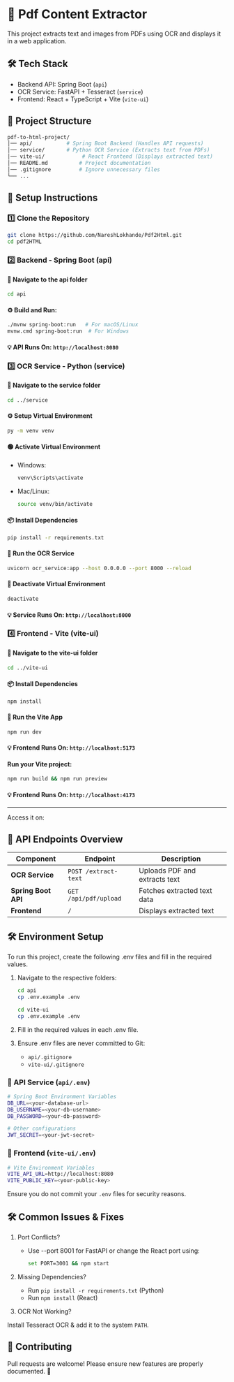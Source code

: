 # 📄 Pdf Content Extractor
This project extracts text and images from PDFs using OCR and displays it in a web application.

## 🛠 Tech Stack
- Backend API: Spring Boot (`api`)
- OCR Service: FastAPI + Tesseract (`service`)
- Frontend: React + TypeScript + Vite (`vite-ui`)

## 🚀 Project Structure
```sh
pdf-to-html-project/
│── api/           # Spring Boot Backend (Handles API requests)
│── service/       # Python OCR Service (Extracts text from PDFs)
│── vite-ui/            # React Frontend (Displays extracted text)
│── README.md          # Project documentation
│── .gitignore         # Ignore unnecessary files
└── ...
```

## 📌 Setup Instructions

### 1️⃣ Clone the Repository
```sh
git clone https://github.com/NareshLokhande/Pdf2Html.git
cd pdf2HTML
```

### 2️⃣ Backend - Spring Boot (api)
#### 📍 Navigate to the api folder
```sh
cd api
```

#### ⚙️ Build and Run:

```sh
./mvnw spring-boot:run   # For macOS/Linux
mvnw.cmd spring-boot:run  # For Windows
```

#### 💡 API Runs On: `http://localhost:8080`

### 3️⃣ OCR Service - Python (service)
#### 📍 Navigate to the service folder

```sh
cd ../service
```

#### ⚙️ Setup Virtual Environment

```sh
py -m venv venv
```

#### 🟢 Activate Virtual Environment

- Windows:
  ```sh
  venv\Scripts\activate
  ```

- Mac/Linux:
  ```sh
  source venv/bin/activate
  ```
  
#### 📦 Install Dependencies

``` sh
pip install -r requirements.txt
```

#### 🚀 Run the OCR Service
```sh
uvicorn ocr_service:app --host 0.0.0.0 --port 8000 --reload
```

#### 🔴 Deactivate Virtual Environment

  ```sh
  deactivate
  ```

#### 💡 Service Runs On: `http://localhost:8000`

### 4️⃣ Frontend - Vite (vite-ui)
#### 📍 Navigate to the vite-ui folder

```sh
cd ../vite-ui
```

#### 📦 Install Dependencies
```sh
npm install
```

#### 🚀 Run the Vite App
```sh
npm run dev
```

#### 💡 Frontend Runs On: `http://localhost:5173`

#### **Run your Vite project**:
```sh
npm run build && npm run preview
```

#### 💡 Frontend Runs On: `http://localhost:4173`

---
Access it on:
## 🔗 API Endpoints Overview

| Component            | Endpoint              | Description                   |
|----------------------|-----------------------|-------------------------------|
| **OCR Service**      | `POST /extract-text`  | Uploads PDF and extracts text |
| **Spring Boot API**  | `GET /api/pdf/upload` | Fetches extracted text data   |
| **Frontend**         | `/`                   | Displays extracted text       |

## 🛠️ Environment Setup
To run this project, create the following .env files and fill in the required values.

1. Navigate to the respective folders:
    ```sh
    cd api
    cp .env.example .env
    ```

    ```sh
    cd vite-ui
    cp .env.example .env
    ```

2. Fill in the required values in each .env file.
3. Ensure .env files are never committed to Git:
    - `api/.gitignore`
    - `vite-ui/.gitignore`

### 📂 API Service (`api/.env`)
```sh
# Spring Boot Environment Variables
DB_URL=<your-database-url>
DB_USERNAME=<your-db-username>
DB_PASSWORD=<your-db-password>

# Other configurations
JWT_SECRET=<your-jwt-secret>
```

### 📂 Frontend (`vite-ui/.env`)

```sh
# Vite Environment Variables
VITE_API_URL=http://localhost:8080
VITE_PUBLIC_KEY=<your-public-key>
```

Ensure you do not commit your `.env` files for security reasons.


## 🛠 Common Issues & Fixes
1. Port Conflicts?
    - Use --port 8001 for FastAPI or change the React port using:
      ```sh
      set PORT=3001 && npm start
      ```

2. Missing Dependencies?
    - Run `pip install -r requirements.txt` (Python)
    - Run `npm install` (React)

3. OCR Not Working?

Install Tesseract OCR & add it to the system `PATH`.

## 🤝 Contributing
Pull requests are welcome! Please ensure new features are properly documented. 🚀